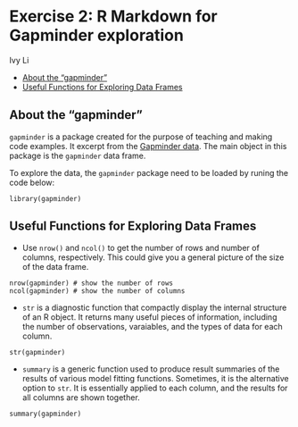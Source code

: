 Exercise 2: R Markdown for Gapminder exploration
================
Ivy Li

  - [About the “gapminder”](#about-the-gapminder)
  - [Useful Functions for Exploring Data
    Frames](#useful-functions-for-exploring-data-frames)

## About the “gapminder”

`gapminder` is a package created for the purpose of teaching and making
code examples. It excerpt from the [Gapminder
data](https://www.gapminder.org/data/). The main object in this package
is the `gapminder` data frame.

To explore the data, the `gapminder` package need to be loaded by runing
the code below:

``` {r}
library(gapminder)
```

## Useful Functions for Exploring Data Frames

  - Use `nrow()` and `ncol()` to get the number of rows and number of
    columns, respectively. This could give you a general picture of the
    size of the data frame.

<!-- end list -->

``` {r,collapse=true}
nrow(gapminder) # show the number of rows
ncol(gapminder) # show the number of columns
```

  - `str` is a diagnostic function that compactly display the internal
    structure of an R object. It returns many useful pieces of
    information, including the number of observations, varaiables, and
    the types of data for each column.

<!-- end list -->

``` {r}
str(gapminder)
```

  - `summary` is a generic function used to produce result summaries of
    the results of various model fitting functions. Sometimes, it is the
    alternative option to `str`. It is essentially applied to each
    column, and the results for all columns are shown together.

<!-- end list -->

``` {r}
summary(gapminder)
```

